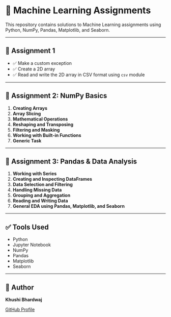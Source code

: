 # 🧠 Machine Learning Assignments

This repository contains solutions to Machine Learning assignments using Python, NumPy, Pandas, Matplotlib, and Seaborn.

---

## 📁 Assignment 1

- ✅ Make a custom exception
- ✅ Create a 2D array
- ✅ Read and write the 2D array in CSV format using `csv` module

---

## 📁 Assignment 2: NumPy Basics

1. **Creating Arrays**  
2. **Array Slicing**  
3. **Mathematical Operations**  
4. **Reshaping and Transposing**  
5. **Filtering and Masking**  
6. **Working with Built-in Functions**  
7. **Generic Task**

---

## 📁 Assignment 3: Pandas & Data Analysis

1. **Working with Series**  
2. **Creating and Inspecting DataFrames**  
3. **Data Selection and Filtering**  
4. **Handling Missing Data**  
5. **Grouping and Aggregation**  
6. **Reading and Writing Data**  
7. **General EDA using Pandas, Matplotlib, and Seaborn**

---

## ✅ Tools Used

- Python
- Jupyter Notebook
- NumPy
- Pandas
- Matplotlib
- Seaborn

---

## 📌 Author

**Khushi Bhardwaj**

[GitHub Profile](https://github.com/KhushiBhardwaj28)

